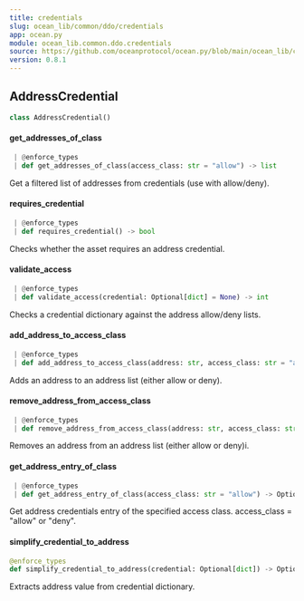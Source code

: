 ```yaml
---
title: credentials
slug: ocean_lib/common/ddo/credentials
app: ocean.py
module: ocean_lib.common.ddo.credentials
source: https://github.com/oceanprotocol/ocean.py/blob/main/ocean_lib/common/ddo/credentials.py
version: 0.8.1
---
```

## AddressCredential

```python
class AddressCredential()
```

#### get\_addresses\_of\_class

```python
 | @enforce_types
 | def get_addresses_of_class(access_class: str = "allow") -> list
```

Get a filtered list of addresses from credentials (use with allow/deny).

#### requires\_credential

```python
 | @enforce_types
 | def requires_credential() -> bool
```

Checks whether the asset requires an address credential.

#### validate\_access

```python
 | @enforce_types
 | def validate_access(credential: Optional[dict] = None) -> int
```

Checks a credential dictionary against the address allow/deny lists.

#### add\_address\_to\_access\_class

```python
 | @enforce_types
 | def add_address_to_access_class(address: str, access_class: str = "allow") -> None
```

Adds an address to an address list (either allow or deny).

#### remove\_address\_from\_access\_class

```python
 | @enforce_types
 | def remove_address_from_access_class(address: str, access_class: str = "allow") -> None
```

Removes an address from an address list (either allow or deny)i.

#### get\_address\_entry\_of\_class

```python
 | @enforce_types
 | def get_address_entry_of_class(access_class: str = "allow") -> Optional[dict]
```

Get address credentials entry of the specified access class. access_class = "allow" or "deny".

#### simplify\_credential\_to\_address

```python
@enforce_types
def simplify_credential_to_address(credential: Optional[dict]) -> Optional[str]
```

Extracts address value from credential dictionary.

